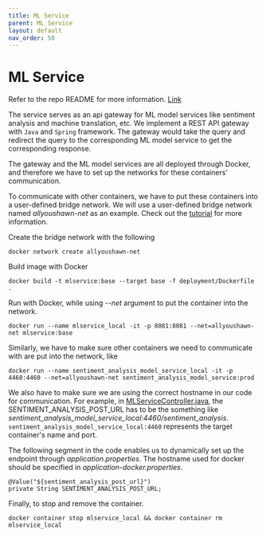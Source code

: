 ```yaml
---
title: ML Service
parent: ML Service
layout: default
nav_order: 50
---
```

# ML Service
Refer to the repo README for more information.  [Link](https://github.com/allyoushawn/mlservice)

The service serves as an api gateway for ML model services like sentiment analysis and machine translation, etc.
We implement a REST API gateway with `Java` and `Spring` framework. The gateway would take the query and redirect 
the query to the corresponding ML model service to get the corresponding response.

The gateway and the ML model services are all deployed through Docker, and therefore we have to set up the networks for
these containers' communication. 

To communicate with other containers, we have to put these containers into a user-defined bridge network.
We will use a user-defined bridge network named <em>allyoushawn-net</em> as an example.
Check out the [tutorial](https://www.tutorialworks.com/container-networking/) for more information.

Create the bridge network with the following
```
docker network create allyoushawn-net
```

Build image with Docker
```
docker build -t mlservice:base --target base -f deployment/Dockerfile .
```
Run with Docker, while using <em>--net</em> argument to put the container into the network.
```
docker run --name mlservice_local -it -p 8081:8081 --net=allyoushawn-net mlservice:base
```

Similarly, we have to make sure other containers we need to communicate with are put into the network, like
```
docker run --name sentiment_analysis_model_service_local -it -p 4460:4460 --net=allyoushawn-net sentiment_analysis_model_service:prod
```

We also have to make sure we are using the correct hostname in our code for communication.
For example, in [MLServiceController.java](https://github.com/allyoushawn/mlservice/blob/main/src/main/java/com/allyoushawn/mlservice/MLServiceController.java), the SENTIMENT_ANALYSIS_POST_URL has to be the something like <em>sentiment_analysis_model_service_local:4460/sentiment_analysis</em>.  `sentiment_analysis_model_service_local:4460` represents the target container's name and port. 

The following segment in the code enables us to dynamically set up the endpoint through <em>application.properties</em>. The hostname used for docker should be specified in <em>application-docker.properties</em>.
```
@Value("${sentiment_analysis_post_url}")
private String SENTIMENT_ANALYSIS_POST_URL;
```

Finally, to stop and remove the container.
```
docker container stop mlservice_local && docker container rm mlservice_local
```